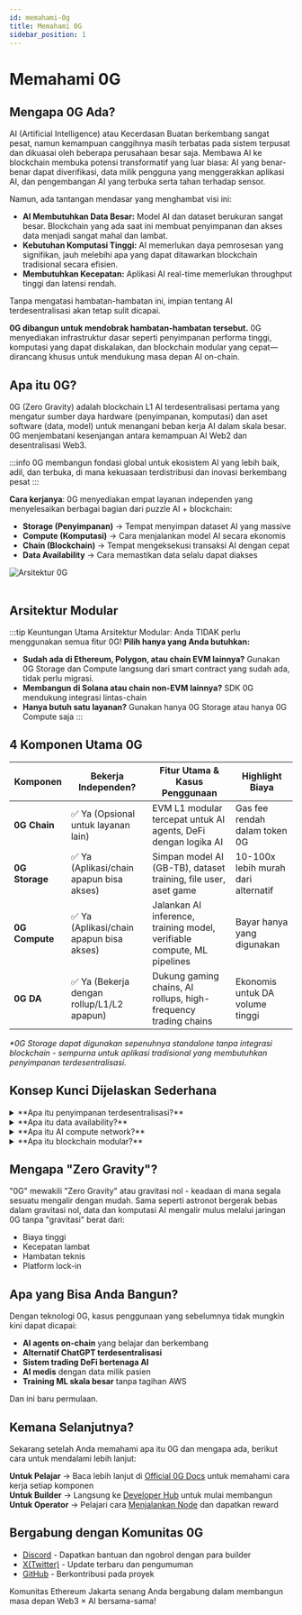 ```yaml
---
id: memahami-0g
title: Memahami 0G
sidebar_position: 1
---
```


# Memahami 0G

## Mengapa 0G Ada?

AI (Artificial Intelligence) atau Kecerdasan Buatan berkembang sangat pesat, namun kemampuan canggihnya masih terbatas pada sistem terpusat dan dikuasai oleh beberapa perusahaan besar saja. Membawa AI ke blockchain membuka potensi transformatif yang luar biasa: AI yang benar-benar dapat diverifikasi, data milik pengguna yang menggerakkan aplikasi AI, dan pengembangan AI yang terbuka serta tahan terhadap sensor.

Namun, ada tantangan mendasar yang menghambat visi ini:
- **AI Membutuhkan Data Besar:** Model AI dan dataset berukuran sangat besar. Blockchain yang ada saat ini membuat penyimpanan dan akses data menjadi sangat mahal dan lambat.
- **Kebutuhan Komputasi Tinggi:** AI memerlukan daya pemrosesan yang signifikan, jauh melebihi apa yang dapat ditawarkan blockchain tradisional secara efisien.
- **Membutuhkan Kecepatan:** Aplikasi AI real-time memerlukan throughput tinggi dan latensi rendah.

Tanpa mengatasi hambatan-hambatan ini, impian tentang AI terdesentralisasi akan tetap sulit dicapai.

**0G dibangun untuk mendobrak hambatan-hambatan tersebut.** 0G menyediakan infrastruktur dasar seperti penyimpanan performa tinggi, komputasi yang dapat diskalakan, dan blockchain modular yang cepat—dirancang khusus untuk mendukung masa depan AI on-chain.

## Apa itu 0G?

0G (Zero Gravity) adalah blockchain L1 AI terdesentralisasi pertama yang mengatur sumber daya hardware (penyimpanan, komputasi) dan aset software (data, model) untuk menangani beban kerja AI dalam skala besar. 0G menjembatani kesenjangan antara kemampuan AI Web2 dan desentralisasi Web3.

:::info 0G membangun fondasi global untuk ekosistem AI yang lebih baik, adil, dan terbuka, di mana kekuasaan terdistribusi dan inovasi berkembang pesat
:::

**Cara kerjanya**: 0G menyediakan empat layanan independen yang menyelesaikan berbagai bagian dari puzzle AI + blockchain:
- **Storage (Penyimpanan)** → Tempat menyimpan dataset AI yang massive
- **Compute (Komputasi)** → Cara menjalankan model AI secara ekonomis  
- **Chain (Blockchain)** → Tempat mengeksekusi transaksi AI dengan cepat
- **Data Availability** → Cara memastikan data selalu dapat diakses

<div style={{textAlign: 'center'}}>
  <img src="/img/0g-architecture.png" alt="Arsitektur 0G" style={{maxWidth: '100%'}} />
</div>
<br />

## Arsitektur Modular

:::tip Keuntungan Utama Arsitektur Modular: Anda TIDAK perlu menggunakan semua fitur 0G!
**Pilih hanya yang Anda butuhkan:**
- **Sudah ada di Ethereum, Polygon, atau chain EVM lainnya?** Gunakan 0G Storage dan Compute langsung dari smart contract yang sudah ada, tidak perlu migrasi.
- **Membangun di Solana atau chain non-EVM lainnya?** SDK 0G mendukung integrasi lintas-chain
- **Hanya butuh satu layanan?** Gunakan hanya 0G Storage atau hanya 0G Compute saja
:::

## 4 Komponen Utama 0G

| Komponen              | Bekerja Independen?                                    | Fitur Utama & Kasus Penggunaan                                                   | Highlight Biaya                       |
|-----------------------|--------------------------------------------------------|-----------------------------------------------------------------------------------|---------------------------------------|
| **0G Chain**        | ✅ Ya (Opsional untuk layanan lain)             | EVM L1 modular tercepat untuk AI agents, DeFi dengan logika AI        | Gas fee rendah dalam token 0G         |
| **0G Storage**     | ✅ Ya (Aplikasi/chain apapun bisa akses)                | Simpan model AI (GB-TB), dataset training, file user, aset game            | 10-100x lebih murah dari alternatif     |
| **0G Compute**     | ✅ Ya (Aplikasi/chain apapun bisa akses)              | Jalankan AI inference, training model, verifiable compute, ML pipelines               | Bayar hanya yang digunakan             |
| **0G DA**          | ✅ Ya (Bekerja dengan rollup/L1/L2 apapun)                  | Dukung gaming chains, AI rollups, high-frequency trading chains                   | Ekonomis untuk DA volume tinggi         |

*\*0G Storage dapat digunakan sepenuhnya standalone tanpa integrasi blockchain - sempurna untuk aplikasi tradisional yang membutuhkan penyimpanan terdesentralisasi.*

## Konsep Kunci Dijelaskan Sederhana

<details>
<summary>**Apa itu penyimpanan terdesentralisasi?**</summary>

Alih-alih menyimpan file Anda di komputer satu perusahaan (seperti Google Drive), file-file tersebut dipecah dan disimpan di ratusan komputer di seluruh dunia.

**Mengapa penting**: Jika server Google crash, Anda kehilangan akses. Dengan penyimpanan terdesentralisasi, bahkan jika 50 komputer rusak, data Anda tetap aman dan dapat diakses.
</details>

<details>
<summary>**Apa itu data availability?**</summary>

Ini adalah jaminan bahwa data Anda selalu dapat diakses kapan dibutuhkan, seperti memiliki beberapa generator cadangan untuk rumah Anda.

**Mengapa penting**: Di blockchain, jika data tidak tersedia, seluruh sistem bisa macet. 0G memastikan hal ini tidak pernah terjadi.
</details>

<details>
<summary>**Apa itu AI compute network?**</summary>

Ini seperti Uber untuk daya komputasi - terhubung ke GPU yang tersedia saat Anda perlu menjalankan model AI, bayar hanya yang Anda gunakan.

**Mengapa penting**: Alih-alih membeli GPU mahal atau mengandalkan perusahaan teknologi besar, akses daya komputasi sesuai kebutuhan dari jaringan global.
</details>

<details>
<summary>**Apa itu blockchain modular?**</summary>

Seperti blok LEGO, setiap bagian blockchain (menyimpan data, memproses transaksi, mencapai kesepakatan) terpisah dan dapat di-upgrade secara independen.

**Mengapa penting**: Blockchain tradisional seperti ponsel lama di mana Anda tidak bisa upgrade hanya kameranya saja. Blockchain modular memungkinkan Anda meningkatkan setiap bagian tanpa membangun ulang semuanya.
</details>

## Mengapa "Zero Gravity"?

"0G" mewakili "Zero Gravity" atau gravitasi nol - keadaan di mana segala sesuatu mengalir dengan mudah. Sama seperti astronot bergerak bebas dalam gravitasi nol, data dan komputasi AI mengalir mulus melalui jaringan 0G tanpa "gravitasi" berat dari:
- Biaya tinggi
- Kecepatan lambat  
- Hambatan teknis
- Platform lock-in

## Apa yang Bisa Anda Bangun?

Dengan teknologi 0G, kasus penggunaan yang sebelumnya tidak mungkin kini dapat dicapai:

- **AI agents on-chain** yang belajar dan berkembang
- **Alternatif ChatGPT terdesentralisasi**
- **Sistem trading DeFi bertenaga AI**
- **AI medis** dengan data milik pasien
- **Training ML skala besar** tanpa tagihan AWS

Dan ini baru permulaan.

## Kemana Selanjutnya?

Sekarang setelah Anda memahami apa itu 0G dan mengapa ada, berikut cara untuk mendalami lebih lanjut:

**Untuk Pelajar** → Baca lebih lanjut di [Official 0G Docs](https://docs.0g.ai/concepts/chain) untuk memahami cara kerja setiap komponen  
**Untuk Builder** → Langsung ke [Developer Hub](https://docs.0g.ai/developer-hub/getting-started) untuk mulai membangun  
**Untuk Operator** → Pelajari cara [Menjalankan Node](https://docs.0g.ai/run-a-node/overview) dan dapatkan reward

## Bergabung dengan Komunitas 0G

- [Discord](https://discord.gg/0gLabs) - Dapatkan bantuan dan ngobrol dengan para builder
- [X(Twitter)](https://x.com/0g_Labs) - Update terbaru dan pengumuman
- [GitHub](https://github.com/0glabs/0g-doc) - Berkontribusi pada proyek

Komunitas Ethereum Jakarta senang Anda bergabung dalam membangun masa depan Web3 × AI bersama-sama!
